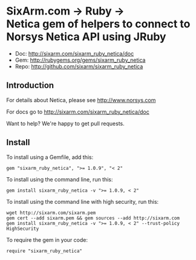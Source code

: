 # SixArm.com → Ruby → <br> Netica gem of helpers to connect to Norsys Netica API using JRuby

* Doc: <http://sixarm.com/sixarm_ruby_netica/doc>
* Gem: <http://rubygems.org/gems/sixarm_ruby_netica>
* Repo: <http://github.com/sixarm/sixarm_ruby_netica>
<!--header-shut-->


## Introduction

For details about Netica, please see http://www.norsys.com

For docs go to <http://sixarm.com/sixarm_ruby_netica/doc>

Want to help? We're happy to get pull requests.


<!--install-opent-->

## Install

To install using a Gemfile, add this:

    gem "sixarm_ruby_netica", ">= 1.0.9", "< 2"

To install using the command line, run this:

    gem install sixarm_ruby_netica -v ">= 1.0.9, < 2"

To install using the command line with high security, run this:

    wget http://sixarm.com/sixarm.pem
    gem cert --add sixarm.pem && gem sources --add http://sixarm.com
    gem install sixarm_ruby_netica -v ">= 1.0.9, < 2" --trust-policy HighSecurity

To require the gem in your code:

    require "sixarm_ruby_netica"

<!--install-shut-->
